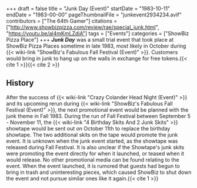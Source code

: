 +++
draft = false
title = "Junk Day (Event)"
startDate = "1983-10-11"
endDate = "1983-00-00"
pageThumbnailFile = "junkevent2934234.avif"
contributors = ["The 64th Gamer"]
citations = ["http://www.showbizpizza.com/review/rae/special_junk.html", "https://youtu.be/al4mKmLZdiA"]
tags = ["Events"]
categories = ["ShowBiz Pizza Place"]
+++
***Junk Day*** was a small trial event that took place at ShowBiz Pizza Places sometime in late 1983, most likely in October during {{< wiki-link "ShowBiz's Fabulous Fall Festival (Event)" >}}. Customers would bring in junk to hang up on the walls in exchange for free tokens.{{< cite 1 >}}{{< cite 2 >}}

## History

After the success of {{< wiki-link "Crazy Colander Head Night (Event)" >}} and its upcoming rerun during {{< wiki-link "ShowBiz's Fabulous Fall Festival (Event)" >}}, the next promotional event would be planned with the junk theme in Fall 1983. During the run of Fall Festival between September 5 - November 11, the {{< wiki-link "4 Birthday Skits And 2 Junk Skits" >}} showtape would be sent out on October 11th to replace the birthday showtape. The two additional skits on the tape would promote the junk event.
It is unknown when the junk event started, as the showtape was released during Fall Festival. It is also unclear if the Showtape's junk skits were promoting the event directly for when it launched, or teased when it would release. No other promotional media can be found relating to the event.
When the event launched, it is rumored that guests had begun to bring in trash and uninteresting pieces, which caused ShowBiz to shut down the event and not pursue similar ones like it again.{{< cite 1 >}}
